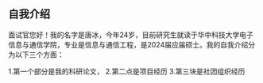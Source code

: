 
## 自我介绍

面试官您好！我的名字是唐冰，今年24岁，目前研究生就读于华中科技大学电子信息与通信学院，专业是信息与通信工程，是2024届应届硕士。我的自我介绍分为以下三个方面：

1.第一个部分是我的科研论文，
2.第二点是项目经历
3.第三块是社团组织经历